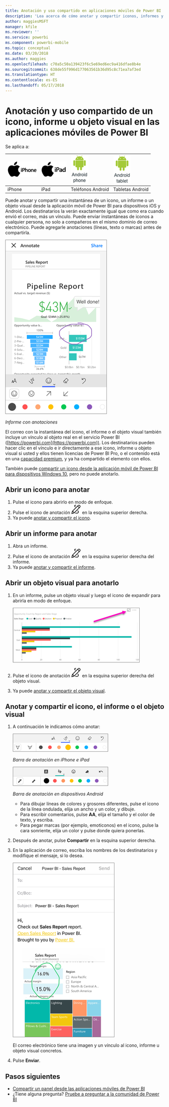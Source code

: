 ```yaml
---
title: Anotación y uso compartido en aplicaciones móviles de Power BI
description: 'Lea acerca de cómo anotar y compartir iconos, informes y objetos visuales desde la aplicación móvil de Microsoft Power BI para iOS y Android. '
author: maggiesMSFT
manager: kfile
ms.reviewer: ''
ms.service: powerbi
ms.component: powerbi-mobile
ms.topic: conceptual
ms.date: 03/20/2018
ms.author: maggies
ms.openlocfilehash: c70a5c50a139423f6c5e69ed6ec9a416dfae8b4e
ms.sourcegitcommit: 638de55f996d177063561b36d95c8c71ea7af3ed
ms.translationtype: HT
ms.contentlocale: es-ES
ms.lasthandoff: 05/17/2018
---
```

# <a name="annotate-and-share-a-tile-report-or-visual-in-power-bi-mobile-apps"></a>Anotación y uso compartido de un icono, informe u objeto visual en las aplicaciones móviles de Power BI
Se aplica a:

| ![iPhone](media/mobile-annotate-and-share-a-tile-from-the-mobile-apps/iphone-logo-50-px.png) | ![iPad](media/mobile-annotate-and-share-a-tile-from-the-mobile-apps/ipad-logo-50-px.png) | ![Teléfono Android](media/mobile-annotate-and-share-a-tile-from-the-mobile-apps/android-phone-logo-50-px.png) | ![Tableta Android](media/mobile-annotate-and-share-a-tile-from-the-mobile-apps/android-tablet-logo-50-px.png) |
|:--- |:--- |:--- |:--- |
| iPhone |iPad |Teléfonos Android |Tabletas Android |

Puede anotar y compartir una instantánea de un icono, un informe o un objeto visual desde la aplicación móvil de Power BI para dispositivos iOS y Android. Los destinatarios la verán exactamente igual que como era cuando envió el correo, más un vínculo. Puede enviar instantáneas de iconos a cualquier persona, no solo a compañeros en el mismo dominio de correo electrónico. Puede agregarle anotaciones (líneas, texto o marcas) antes de compartirla.

![Informe con anotaciones](media/mobile-annotate-and-share-a-tile-from-the-mobile-apps/power-bi-iphone-annotate.png)

*Informe con anotaciones*

El correo con la instantánea del icono, el informe o el objeto visual también incluye un vínculo al objeto real en el servicio Power BI ([https://powerbi.com](https://powerbi.com)). Los destinatarios pueden hacer clic en el vínculo e ir directamente a ese icono, informe u objeto visual si usted y ellos tienen licencias de Power BI Pro, o el contenido está en una [capacidad premium](service-premium.md), y ya ha compartido el elemento con ellos. 

También puede [compartir un icono desde la aplicación móvil de Power BI para dispositivos Windows 10](mobile-share-tile-windows-10-phone-app.md), pero no puede anotarlo.

## <a name="open-a-tile-for-annotating"></a>Abrir un icono para anotar
1. Pulse el icono para abrirlo en modo de enfoque.
2. Pulse el icono de anotación ![Icono de anotación](media/mobile-annotate-and-share-a-tile-from-the-mobile-apps/power-bi-ios-annotate-icon.png) en la esquina superior derecha.
3. Ya puede [anotar y compartir el icono](mobile-annotate-and-share-a-tile-from-the-mobile-apps.md#annotate-and-share-the-tile-report-or-visual).

## <a name="open-a-report-for-annotating"></a>Abrir un informe para anotar
1. Abra un informe. 
2. Pulse el icono de anotación ![Icono de anotación](media/mobile-annotate-and-share-a-tile-from-the-mobile-apps/power-bi-ios-annotate-icon.png) en la esquina superior derecha del informe.
3. Ya puede [anotar y compartir el informe](mobile-annotate-and-share-a-tile-from-the-mobile-apps.md#annotate-and-share-the-tile-report-or-visual).

## <a name="open-a-visual-for-annotating"></a>Abrir un objeto visual para anotarlo
1. En un informe, pulse un objeto visual y luego el icono de expandir para abrirla en modo de enfoque. 
   
    ![Icono de modo de enfoque](media/mobile-annotate-and-share-a-tile-from-the-mobile-apps/power-bi-ios-visual-focus-mode.png)
2. Pulse el icono de anotación ![Icono de anotación](media/mobile-annotate-and-share-a-tile-from-the-mobile-apps/power-bi-ios-annotate-icon.png) en la esquina superior derecha del objeto visual.
3. Ya puede [anotar y compartir el objeto visual](mobile-annotate-and-share-a-tile-from-the-mobile-apps.md#annotate-and-share-the-tile-report-or-visual).

## <a name="annotate-and-share-the-tile-report-or-visual"></a>Anotar y compartir el icono, el informe o el objeto visual
1. A continuación le indicamos cómo anotar:  
   
   ![Barra de anotación en iPhone e iPad](media/mobile-annotate-and-share-a-tile-from-the-mobile-apps/power-bi-ios-annotation-menu.png)
   
   *Barra de anotación en iPhone e iPad*
   
   ![Barra de anotación en dispositivos Android](media/mobile-annotate-and-share-a-tile-from-the-mobile-apps/power-bi-android-annotate-bar.png)
   
   *Barra de anotación en dispositivos Android*
   
   * Para dibujar líneas de colores y grosores diferentes, pulse el icono de la línea ondulada, elija un ancho y un color, y dibuje.  
   * Para escribir comentarios, pulse **AA**, elija el tamaño y el color de texto, y escriba.  
   * Para pegar marcas (por ejemplo, emoticonos) en el icono, pulse la cara sonriente, elija un color y pulse donde quiera ponerlas.   
2. Después de anotar, pulse **Compartir** en la esquina superior derecha.
3. En la aplicación de correo, escriba los nombres de los destinatarios y modifique el mensaje, si lo desea.  
   
   ![Informe anotado en correo electrónico](media/mobile-annotate-and-share-a-tile-from-the-mobile-apps/power-bi-iphone-annotate-send.png)
   
   El correo electrónico tiene una imagen y un vínculo al icono, informe u objeto visual concretos. 
4. Pulse **Enviar**.

## <a name="next-steps"></a>Pasos siguientes
* [Compartir un panel desde las aplicaciones móviles de Power BI](mobile-share-dashboard-from-the-mobile-apps.md)
* ¿Tiene alguna pregunta? [Pruebe a preguntar a la comunidad de Power BI](http://community.powerbi.com/)

